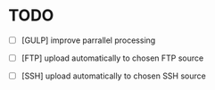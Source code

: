 # TODO

- [ ] [GULP] improve parrallel processing
- [ ] [FTP] upload automatically to chosen FTP source
- [ ] [SSH] upload automatically to chosen SSH source

